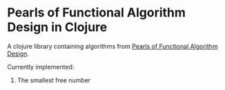 # Pearls of Functional Algorithm Design in Clojure

A clojure library containing algorithms from [Pearls of Functional Algorithm
Design](https://www.amazon.com/dp/0521513383).

Currently implemented:
1. The smallest free number

